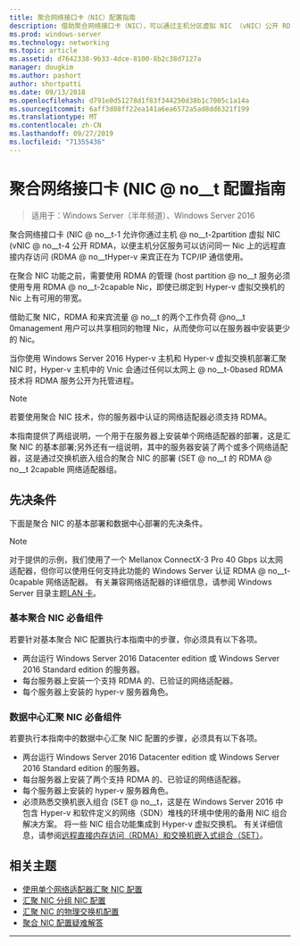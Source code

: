 ```yaml
---
title: 聚合网络接口卡（NIC）配置指南
description: 借助聚合网络接口卡（NIC），可以通过主机分区虚拟 NIC （vNIC）公开 RDMA，以便主机分区服务可以访问 Hyper-v 来宾用于 TCP/IP 通信的相同 Nic 上的远程直接内存访问（RDMA）。
ms.prod: windows-server
ms.technology: networking
ms.topic: article
ms.assetid: d7642338-9b33-4dce-8100-8b2c38d7127a
manager: dougkim
ms.author: pashort
author: shortpatti
ms.date: 09/13/2018
ms.openlocfilehash: d791e0d51278d1f83f344250d38b1c7005c1a14a
ms.sourcegitcommit: 6aff3d88ff22ea141a6ea6572a5ad8dd6321f199
ms.translationtype: MT
ms.contentlocale: zh-CN
ms.lasthandoff: 09/27/2019
ms.locfileid: "71355436"
---
```

# <a name="converged-network-interface-card-nic-configuration-guidance"></a>聚合网络接口卡 \(NIC @ no__t 配置指南

>适用于：Windows Server（半年频道）、Windows Server 2016

聚合网络接口卡 \(NIC @ no__t-1 允许你通过主机 @ no__t-2partition 虚拟 NIC \(vNIC @ no__t-4 公开 RDMA，以便主机分区服务可以访问同一 Nic 上的远程直接内存访问 \(RDMA @ no__tHyper-v 来宾正在为 TCP/IP 通信使用。

在聚合 NIC 功能之前，需要使用 RDMA 的管理 \(host partition @ no__t 服务必须使用专用 RDMA @ no__t-2capable Nic，即使已绑定到 Hyper-v 虚拟交换机的 Nic 上有可用的带宽。

借助汇聚 NIC，RDMA 和来宾流量 @ no__t 的两个工作负荷 @no__t 0management 用户可以共享相同的物理 Nic，从而使你可以在服务器中安装更少的 Nic。

当你使用 Windows Server 2016 Hyper-v 主机和 Hyper-v 虚拟交换机部署汇聚 NIC 时，Hyper-v 主机中的 Vnic 会通过任何以太网上 @ no__t-0based RDMA 技术将 RDMA 服务公开为托管进程。

>[!NOTE]
>若要使用聚合 NIC 技术，你的服务器中认证的网络适配器必须支持 RDMA。

本指南提供了两组说明，一个用于在服务器上安装单个网络适配器的部署，这是汇聚 NIC 的基本部署;另外还有一组说明，其中的服务器安装了两个或多个网络适配器，这是通过交换机嵌入组合的聚合 NIC 的部署 \(SET @ no__t 的 RDMA @ no__t 2capable 网络适配器组。


## <a name="prerequisites"></a>先决条件

下面是聚合 NIC 的基本部署和数据中心部署的先决条件。

>[!NOTE]
>对于提供的示例，我们使用了一个 Mellanox ConnectX-3 Pro 40 Gbps 以太网适配器，但你可以使用任何支持此功能的 Windows Server 认证 RDMA @ no__t-0capable 网络适配器。 有关兼容网络适配器的详细信息，请参阅 Windows Server 目录主题[LAN 卡](https://www.windowsservercatalog.com/results.aspx?&bCatID=1468&cpID=0&avc=85&ava=0&avt=0&avq=46&OR=1)。

### <a name="basic-converged-nic-prerequisites"></a>基本聚合 NIC 必备组件

若要针对基本聚合 NIC 配置执行本指南中的步骤，你必须具有以下各项。

- 两台运行 Windows Server 2016 Datacenter edition 或 Windows Server 2016 Standard edition 的服务器。
- 每台服务器上安装一个支持 RDMA 的、已验证的网络适配器。
- 每个服务器上安装的 hyper-v 服务器角色。

### <a name="datacenter-converged-nic-prerequisites"></a>数据中心汇聚 NIC 必备组件

若要执行本指南中的数据中心汇聚 NIC 配置的步骤，必须具有以下各项。

- 两台运行 Windows Server 2016 Datacenter edition 或 Windows Server 2016 Standard edition 的服务器。
- 每台服务器上安装了两个支持 RDMA 的、已验证的网络适配器。
- 每个服务器上安装的 hyper-v 服务器角色。
- 必须熟悉交换机嵌入组合 \(SET @ no__t，这是在 Windows Server 2016 中包含 Hyper-v 和软件定义的网络（SDN）堆栈的环境中使用的备用 NIC 组合解决方案。 将一些 NIC 组合功能集成到 Hyper-v 虚拟交换机。 有关详细信息，请参阅[远程直接内存访问（RDMA）和交换机嵌入式组合（SET）](../../../virtualization/hyper-v-virtual-switch/RDMA-and-Switch-Embedded-Teaming.md)。

## <a name="related-topics"></a>相关主题
- [使用单个网络适配器汇聚 NIC 配置](cnic-single.md)
- [汇聚 NIC 分组 NIC 配置](cnic-datacenter.md)
- [汇聚 NIC 的物理交换机配置](cnic-app-switch-config.md)
- [聚合 NIC 配置疑难解答](cnic-app-troubleshoot.md)

---